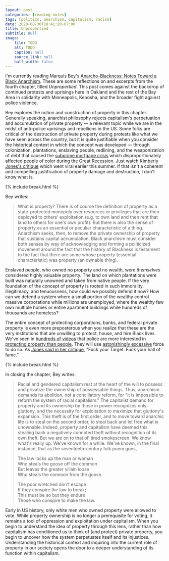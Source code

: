 ```yaml
---
layout: post
categories: [reading-notes]
tags: [politics, anarchism, capitalism, racism]
date: 2020-08-30T18:41:20-07:00
title: Unpropertied
subtitle: null
image:
    file: TODO
    alt: TODO
    caption: null
    source_link: null
    half_width: false
---
```


I'm currently reading Marquis Bey's [Anarcho-Blackness: Notes Toward a Black Anarchism](https://www.akpress.org/anarcho-blackness.html). These are some reflections on and excerpts from the fourth chapter, titled *Unpropertied*. This post comes against the backdrop of continued protests and uprisings here in Oakland and the rest of the Bay Area in solidarity with Minneapolis, Kenosha, and the broader fight against police violence.

<!--excerpt-->

Bey explores the notion and construction of property in this chapter. Generally speaking, anarchist philosophy rejects capitalism's perpetuation and accumulation of private property &mdash; a relevant topic while we are in the midst of anti-police uprisings and rebellions in the US. Some folks are critical of the destruction of private property during protests like what we have seen across the country, but it is quite justifiable when you consider the historical context in which the concept was developed &mdash; through colonization, plantations, enslaving people, redlining, and the weaponization of debt that caused the [subprime mortgage crisis](https://en.wikipedia.org/wiki/Subprime_mortgage_crisis) which disproportionately affected people of color during the [Great Recession](https://en.wikipedia.org/wiki/Great_Recession). Just [watch Kimberly Jones's critique](https://www.youtube.com/watch?v=sb9_qGOa9Go) which went viral earlier this summer. If that isn't a coherent and compelling justification of property damage and destruction, I don't know what is.

{% include break.html %}

Bey writes:

> What is property? There is of course the definition of property as a state-protected monopoly over resources or privileges that are then deployed to others' exploitation (e.g. to own land and then rent that land to others for one's own profit). But there is also the sense of property as an essential or peculiar characteristic of a thing. Anarchism seeks, then, to remove the private ownership of property that sustains capital accumulation. Black anarchism must consider both senses by way of acknowledging and forming a politicized movement around the fact that the history of Blackness is testament to the fact that there are some whose property (essential characteristic) was property (an ownable thing).

Enslaved people, who owned no property and no wealth, were *themselves* considered highly valuable property. The land on which plantations were built was naturally unowned and taken from native people. If the very foundation of the concept of property is rooted in such immorality, illegitimacy, and tenuousness, how could we possibly defend it now? How can we defend a system where a small portion of the wealthy control massive corporations while millions are unemployed, where the wealthy few own multiple homes or entire apartment buildings while hundreds of thousands are homeless?

The entire concept of protecting corporations, banks, and federal private property is even more preposterous when you realize that these are the very institutions that are unwilling to protect, house, and hire Black lives. We've seen in [hundreds of videos](https://www.theverge.com/2020/5/31/21276044/police-violence-protest-george-floyd) that police are more interested in [protecting property than people](https://slate.com/news-and-politics/2020/05/george-floyd-protests-police-violence.html). They will use [astonishingly excessive](https://www.wkbw.com/news/local-news/two-buffalo-police-officers-suspended-after-incident-in-niagara-square-that-left-protester-injured) force to do so. As [Jones said in her critique](https://www.youtube.com/watch?v=sb9_qGOa9Go), "Fuck your Target. Fuck your hall of fame."

{% include break.html %}

In closing the chapter, Bey writes:

> Racial and gendered capitalism rest at the heart of the will to possess and privatize the ownership of possessable things. Thus, anarchism demands its abolition, not a conciliatory reform, for "it is impossible to reform the system of racial capitalism." The capitalist demand for property and its ownership by those in power recognizes only gluttony, and the necessity for exploitation to maximize that gluttony's expansion. This theft is of the first order, and to move toward anarchic life is to steal on the second order, to steal back and let free what is unownable. Indeed, property and capitalism have deemed this stealing back a negatively connoted theft without recognition of its own theft. But we are on to that ol' tired smokescreen. We know what's really up. We've known for a while. We've known, in the final instance, that as the seventeeth-century folk poem goes,
>
> The law locks up the man or woman<br/>
> Who steals the goose off the common<br/>
> But leaves the greater villain loose<br/>
> Who steals the common from the goose.<br/>
>
> The poor wretched don't escape<br/>
> If they conspire the law to break;<br/>
> This must be so but they endure<br/>
> Those who conspire to make the law.<br/>

Early in US history, only white men who owned property were allowed to vote. While property ownership is no longer a prerequisite for voting, it remains a tool of oppression and exploitation under capitalism. When you begin to understand the idea of property through this lens, rather than how capitalism has conditioned us to think of (and protect) private property, you begin to uncover how the system perpetuates itself and its injustices. Understanding the historical context and inquiring into the current role of property in our society opens the door to a deeper understanding of its function within capitalism.

